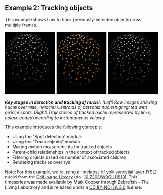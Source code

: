 Example 2: Tracking objects
---------------------------

This example shows how to track previously-detected objects cross multiple frames.  

![Example output](./resources/example.gif)

_**Key stages in detection and tracking of nuclei.** (Left) Raw images showing nuclei over time. (Middle) Centroids of detected nuclei highlighted with orange spots. (Right) Trajectories of tracked nuclei representwd by lines, colour-coded according to instantaneous velocity._


This example introduces the following concepts:
- Using the "Spot detection" module
- Using the "Track objects" module
- Making motion measurements for tracked objects
- Parent-child relationships in the context of tracked objects
- Filtering objects based on number of associated children
- Rendering tracks as overlays

Note: For this example, we're using a timelapse of yolk syncytial layer (YSL) nuclei from the [Cell Image Library](http://cellimagelibrary.org/images/11813) (doi: [10.7295/W9CIL11813](http://doi.org/10.7295/W9CIL11813)).  This timeseries was made available by Mark Cooper through Zebrafish - The Living Laboratory and is released under a [CC BY-NC-SA 3.0](https://creativecommons.org/licenses/by-nc-sa/3.0/) license.